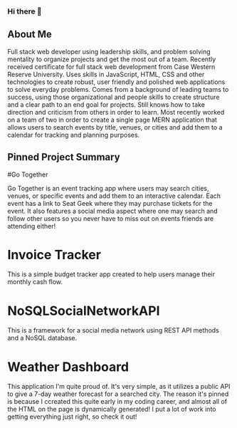 ### Hi there 👋

## About Me

Full stack web developer using leadership skills, and problem solving mentality to organize projects and get the most out of a team. Recently received certificate for full stack web development from Case Western Reserve University. Uses skills in JavaScript, HTML, CSS and other technologies to create robust, user friendly and polished web applications to solve everyday problems. Comes from a background of leading teams to success, using those organizational and people skills to create structure and a clear path to an end goal for projects. Still knows how to take direction and criticism from others in order to learn. Most recently worked on a team of two in order to create a single page MERN application that allows users to search events by title, venues, or cities and add them to a calendar for tracking and planning purposes. 

## Pinned Project Summary

#Go Together

Go Together is an event tracking app where users may search cities, venues, or specific events and add them to an interactive calendar. Each event has a link to Seat Geek where they may purchase tickets for the event. It also features a social media aspect where one may search and follow other users so you never have to miss out on events friends are attending either!

# Invoice Tracker

This is a simple budget tracker app created to help users manage their monthly cash flow.

# NoSQLSocialNetworkAPI

This is a framework for a social media network using REST API methods and a NoSQL database. 

# Weather Dashboard

This application I'm quite proud of. It's very simple, as it utilizes a public API to give a 7-day weather forecast for a searched city. The reason it's pinned is because I ccreated this quite early in my coding career, and almost all of the HTML on the page is dynamically generated! I put a lot of work into getting everything just right, so check it out!
